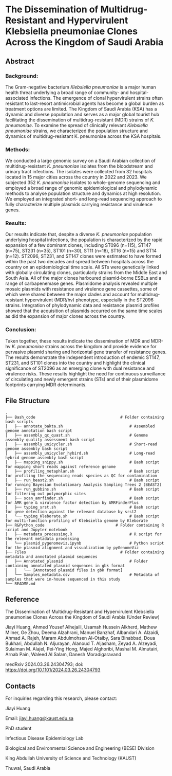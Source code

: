 # The Dissemination of Multidrug-Resistant and Hypervirulent Klebsiella pneumoniae Clones Across the Kingdom of Saudi Arabia

## Abstract

### Background:
The Gram-negative bacterium *Klebsiella pneumoniae* is a major human health threat underlying a broad range of community- and hospital-associated infections. The emergence of clonal hypervirulent strains often resistant to last-resort antimicrobial agents has become a global burden as treatment options are limited. The Kingdom of Saudi Arabia (KSA) has a dynamic and diverse population and serves as a major global tourist hub facilitating the dissemination of multidrug-resistant (MDR) strains of *K. pneumoniae*. To examine the spread of clinically relevant *Klebsiella pneumoniae* strains, we characterized the population structure and dynamics of multidrug-resistant K. pneumoniae across the KSA hospitals.

### Methods:
We conducted a large genomic survey on a Saudi Arabian collection of multidrug-resistant *K. pneumoniae* isolates from the bloodstream and urinary tract infections. The isolates were collected from 32 hospitals located in 15 major cities across the country in 2022 and 2023. We subjected 352 *K. pneumoniae* isolates to whole-genome sequencing and employed a broad range of genomic epidemiological and phylodynamic methods to analyse population structure and dynamics at high resolution. We employed an integrated short- and long-read sequencing approach to fully characterize multiple plasmids carrying resistance and virulence genes.

### Results:
Our results indicate that, despite a diverse *K. pneumoniae* population underlying hospital infections, the population is characterized by the rapid expansion of a few dominant clones, including ST096 (n=115), ST147 (n=75), ST231 (n=35), ST101 (n=30), ST11 (n=18), ST16
(n=15) and ST14 (n=12). ST2096, ST231, and ST147 clones were estimated to have formed within the past two decades and spread between hospitals across the country on an epidemiological time scale. All STs were genetically linked with globally circulating clones, particularly strains from the Middle East and South Asia. All of the major clones harboured plasmid-borne ESBLs and a range of carbapenemase genes. Plasmidome analysis revealed multiple mosaic plasmids with resistance and virulence gene cassettes, some of which were shared between the major clades and account for multidrug-resistant hypervirulent (MDR/hv) phenotype, especially in the ST2096 strains. Integration of phylodynamic data and resistance plasmid profiles showed that the acquisition of plasmids occurred on the same time scales as did the expansion of major clones across the country.

### Conclusion:
Taken together, these results indicate the dissemination of MDR and MDR-hv *K. pneumoniae* strains across the kingdom and provide evidence for pervasive plasmid sharing and horizontal gene transfer of resistance genes. The results demonstrate the independent introduction of endemic ST147, ST231, and ST101 clones into the country and highlight the clinical significance of ST2096 as an emerging clone with dual resistance and virulence risks. These results highlight the need for continuous surveillance of circulating and newly emergent strains (STs) and of their plasmidome footprints carrying MDR determinants.


## File Structure

```plaintext
.
├── Bash_code                                     # Folder containing bash scripts
│   ├── annotate_bakta.sh                             # Assembled genome annotation bash script
│   ├── assembly_qc_quast.sh                          # Genome assembly quality assessment bash script
│   ├── assembly_unicycler.sh                         # Short-read genome assembly bash script
│   ├── assembly_unicycler_hybird.sh                  # Long-read hybrid genome assembly bash script
│   ├── mapping_snippy.sh                             # Bash script for mapping short reads against reference genome
│   ├── profiling_metaphlan.sh                        # Bash script for profiling the sequencing reads species as QC for contamination
│   ├── run_beast2.sh                                 # Bash script for running Bayesian Evolutionary Analysis Sampling Trees 2 (BEAST2)
│   ├── run_gubbins.sh                                # Bash script for filtering out polymorphic sites
│   ├── scan_amrfinder.sh                             # Bash script for AMR gene & virulence factor detection by AMRFinderPlus
│   ├── typing_srst.sh                                # Bash script for gene detection against the relevant database by srst2
│   └── typing_Kleborate.sh                           # Bash script for multi-function profiling of Klebsiella genome by Kleborate
├── R&Python_code                               # Folder containing R script and Jupyter notebook
│   ├── metadata_processing.R                         # R script for the relevant metadata processing
│   └── plasmid_pygenomeviz.ipynb                     # Python script for the plasmid alignment and visualization by pyGenomeViz
├── Files                                         # Folder containing metadata and annotated plasmid sequences
│   ├── Annotated_plasmid                             # Folder containing annotated plasmid sequences in gbk format
│   │   └── [Annotated plasmid files in gbk format]   
│   └── Samples_metadata.csv                          # Metadata of samples that were in-house sequenced in this study
└── README.md                             

```
## Reference
The Dissemination of Multidrug-Resistant and Hypervirulent Klebsiella pneumoniae Clones Across the Kingdom of Saudi Arabia (Under Review)

Jiayi Huang, Ahmed Yousef Alhejaili, Usamah Hussein Alkherd, Mathew Milner, Ge Zhou, Deema Alzahrani, Manuel Banzhaf, Albandari A. Alzaidi, Ahmad A. Rajeh, Maram Abdulmohsen Al-Otaiby, Sara Binabbad, Doua Bukhari, Abdullah N. Aljurayan, Alanoud T. Aljasham, Zeyad A. Alzeyadi, Sulaiman M. Alajel, Pei-Ying Hong, Majed Alghoribi, Mashal M. Almutairi, Arnab Pain, Waleed Al Salam, Danesh Moradigaravand

medRxiv 2024.03.26.24304793; doi: https://doi.org/10.1101/2024.03.26.24304793


## Contacts
For inquiries regarding this research, please contact:

Jiayi Huang

Email: jiayi.huang@kaust.edu.sa

PhD student

Infectious Disease Epidemiology Lab

Biological and Environmental Science and Engineering (BESE) Division

King Abdullah University of Science and Technology (KAUST)

Thuwal, Saudi Arabia
